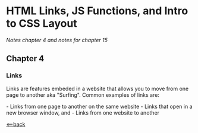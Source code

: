 # HTML Links, JS Functions, and Intro to CSS Layout

*Notes chapter 4 and notes for chapter 15*

## Chapter 4

### Links

<p> Links are features embeded in a website that allows you to move from one page to another aka "Surfing".
Common examples of links are:</p>
- Links from one page to another on the same website
- Links that open in a new browser window, and
- Links from one website to another


[<==back](README.md)
